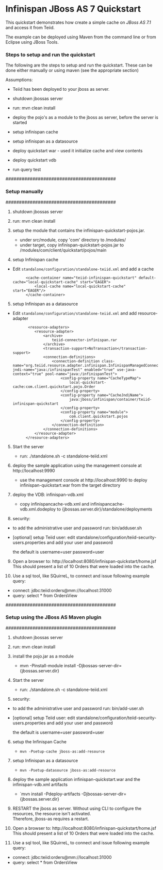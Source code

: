 Infinispan JBoss AS 7 Quickstart
================================

This quickstart demonstrates how create a simple cache on *JBoss AS 7.1* and access it from Teiid.

The example can be deployed using Maven from the command line or from Eclipse using
JBoss Tools.

### Steps to setup and run the quickstart ###
The following are the steps to setup and run the quickstart.  These can be done either manually or using maven (see the appropriate section) 

Assumptions:
-  Teiid has been deployed to your jboss as server.


-  shutdown jbossas server
-  run:  mvn clean install
-  deploy the pojo's as a module to the jboss as server, before the server is started
-  setup infinispan cache
-  setup infinispan as a datasource
-  deploy quickstart war - used it initialize cache and view contents
-  deploy quickstart vdb
-  run query test
	 
#########################################
### Setup manually
#########################################

1) shutdown jbossas server

2) run:  mvn clean install

3) setup the module that contains the infinispan-quickstart-pojos.jar.
	-	under  src/module,  copy 'com' directory to <jbossas-dir>/modules/
	-   under  target, copy  infinispan-quickstart-pojos.jar to <jbossas-dir>/modules/com/client/quickstart/pojos/main

4) setup Infinispan cache

* Edit `standalone/configuration/standalone-teiid.xml` and add a cache

            <cache-container name="teiid-infinispan-quickstart" default-cache="local-quickstart-cache" start="EAGER">
                <local-cache name="local-quickstart-cache" start="EAGER"/>
            </cache-container>
            
5) setup Infinispan as a datasource

* Edit `standalone/configuration/standalone-teiid.xml` and add resource-adapter

             <resource-adapters>
                <resource-adapter>
                    <archive>
                        teiid-connector-infinispan.rar
                    </archive>
                    <transaction-support>NoTransaction</transaction-support>
                    <connection-definitions>
                        <connection-definition class-name="org.teiid.resource.adapter.infinispan.InfinispanManagedConnectionFactory" jndi-name="java:/infinispanTest" enabled="true" use-java-context="true" pool-name="java:/infinispanTest">
                            <config-property name="CacheTypeMap">
                                local-quickstart-cache:com.client.quickstart.pojo.Order
                            </config-property>
                            <config-property name="CacheJndiName">
                                java:jboss/infinispan/container/teiid-infinispan-quickstart
                            </config-property>
                            <config-property name="module">
                                com.client.quickstart.pojos
                            </config-property>
                        </connection-definition>
                    </connection-definitions>
                </resource-adapter>
            </resource-adapters>

            
5) Start the server

	*  run:  ./standalone.sh -c standalone-teiid.xml

6) deploy the sample application using the management console at http://localhost:9990

	* use the management console at http://localhost:9990 to deploy infinispan-quickstart.war from the target directory
	
7) deploy the VDB: infinispan-vdb.xml

	* copy infinispancache-vdb.xml and infinispancache-vdb.xml.dodeploy to {jbossas.server.dir}/standalone/deployments	

8) security:

-  to add the administrative user and password run: bin/adduser.sh   
-  [optional] setup Teiid user:  edit standalone/configuration/teiid-security-users.properties and add your user and password

	the default is username=user   password=user

9) Open a browser to:  http://localhost:8080/infinispan-quickstart/home.jsf
This should present a list of 10 Orders that were loaded into the cache.

10) Use a sql tool, like SQuirreL, to connect and issue following example query:

-  connect:  jdbc:teiid:orders@mm://localhost:31000
-  query: select * from OrdersView



#########################################
### Setup using the JBoss AS Maven plugin
#########################################

1) shutdown jbossas server

2) run:  mvn clean install

3) install the pojo.jar as a module

	*  mvn -Pinstall-module install -Djbossas-server-dir={jbossas.server.dir}


4) Start the server

	*  run:  ./standalone.sh -c standalone-teiid.xml
	
5) security:

-  to add the administrative user and password run: bin/add-user.sh   
-  [optional] setup Teiid user:  edit standalone/configuration/teiid-security-users.properties and add your user and password

	the default is username=user   password=user
	

6) setup the Infinispan Cache

    * `mvn -Psetup-cache jboss-as:add-resource` 
    
7) setup Infinispan as a datasource
    
    * `mvn -Psetup-datasource jboss-as:add-resource`  
    
8) deploy the sample application infinispan-quickstart.war and the infinispan-vdb.xml artifacts

	* `mvn install -Pdeploy-artifacts -Djbossas-server-dir={jbossas.server.dir} 
	
9) RESTART the jboss as server.  Without using CLI to configure the resources, the resource isn't activated.  
		Therefore, jboss-as requires a restart.
	
10) Open a browser to:  http://localhost:8080/infinispan-quickstart/home.jsf
   This should present a list of 10 Orders that were loaded into the cache.

11) Use a sql tool, like SQuirreL, to connect and issue following example query:

-  connect:  jdbc:teiid:orders@mm://localhost:31000
-  query: select * from OrdersView
